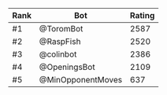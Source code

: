 Rank|Bot|Rating
---|---|---
#1|@ToromBot|2587
#2|@RaspFish|2520
#3|@colinbot|2386
#4|@OpeningsBot|2109
#5|@MinOpponentMoves|637
